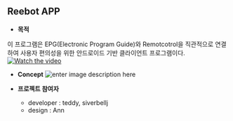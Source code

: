 
**Reebot  APP**
----------


 - **목적**
 
 이 프로그램은 EPG(Electronic Program Guide)와 Remotcotrol을 직관적으로
 연결하여 사용자 편의성을 위한 안드로이드 기반 클라이언트 프로그램이다.
 [![Watch the video](http://reebot.io:8083/images/gitimage/title.png)](https://vimeo.com/222002822)


 - **Concept**
![enter image description here](http://reebot.io:8083/images/gitimage/reebot_concept1_img.png)

 - **프로젝트 참여자** 
	 - developer : teddy, siverbellj
	 - design : Ann
